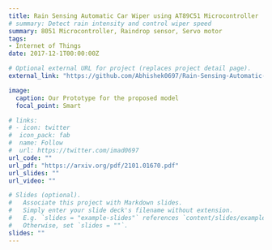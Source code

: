 ```yaml
---
title: Rain Sensing Automatic Car Wiper using AT89C51 Microcontroller
# summary: Detect rain intensity and control wiper speed
summary: 8051 Microcontroller, Raindrop sensor, Servo motor
tags:
- Internet of Things
date: 2017-12-1T00:00:00Z

# Optional external URL for project (replaces project detail page).
external_link: "https://github.com/Abhishek0697/Rain-Sensing-Automatic-Car-Wiper-using-AT89C51-Microcontroller"

image:
  caption: Our Prototype for the proposed model
  focal_point: Smart

# links:
# - icon: twitter
#  icon_pack: fab
#  name: Follow
#  url: https://twitter.com/imad0697
url_code: ""
url_pdf: "https://arxiv.org/pdf/2101.01670.pdf"
url_slides: ""
url_video: ""

# Slides (optional).
#   Associate this project with Markdown slides.
#   Simply enter your slide deck's filename without extension.
#   E.g. `slides = "example-slides"` references `content/slides/example-slides.md`.
#   Otherwise, set `slides = ""`.
slides: ""
---
```


